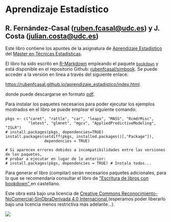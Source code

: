 # Aprendizaje Estadístico

## R. Fernández-Casal (ruben.fcasal@udc.es) y J. Costa (julian.costa@udc.es)


Este libro contiene los apuntes de la asignatura de [Aprendizaje Estadístico](http://eamo.usc.es/pub/mte/index.php?option=com_content&view=article&id=74) del [Máster en Técnicas Estadísticas](http://eio.usc.es/pub/mte). 

El libro ha sido escrito en [R-Markdown](http://rmarkdown.rstudio.com) empleando el paquete [`bookdown`](https://bookdown.org/yihui/bookdown/) y está disponible en el repositorio Github: [rubenfcasal/simbook](https://github.com/rubenfcasal/aprendizaje_estadistico). 
Se puede acceder a la versión en línea a través del siguiente enlace:

<https://rubenfcasal.github.io/aprendizaje_estadistico/index.html>.

donde puede descargarse en formato [pdf](https://rubenfcasal.github.io/aprendizaje_estadistico/aprendizaje_estadistico.pdf).

Para instalar los paquetes necesarios para poder ejecutar los ejemplos mostrados en el libro se puede emplear el siguiente comando:
```{r eval=FALSE}
pkgs <- c("caret", "rattle", "car", "leaps", "MASS", "RcmdrMisc", 
          "lmtest", "glmnet", "mgcv", "AppliedPredictiveModeling", "ISLR")
# install.packages(pkgs, dependencies=TRUE)
install.packages(setdiff(pkgs, installed.packages()[,"Package"]), 
                 dependencies = TRUE)

# Si aparecen errores debidos a incompatibilidades entre las versiones de los paquetes, 
# probar a ejecutar en lugar de lo anterior:
# install.packages(pkgs, dependencies = TRUE) # Instala todos...
```

Para generar el libro (compilar) serán necesarios paquetes adicionales, 
para lo que se recomendaría consultar el libro de ["Escritura de libros con bookdown" ](https://rubenfcasal.github.io/bookdown_intro) en castellano.


Este obra está bajo una licencia de [Creative Commons Reconocimiento-NoComercial-SinObraDerivada 4.0 Internacional ](https://creativecommons.org/licenses/by-nc-nd/4.0/deed.es_ES) 
(esperamos poder liberarlo bajo una licencia menos restrictiva más adelante...).

![](https://licensebuttons.net/l/by-nc-nd/4.0/88x31.png)

